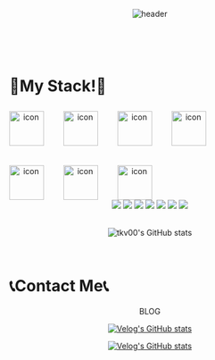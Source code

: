 <div align=center>  
  
  ![header](https://capsule-render.vercel.app/api?type=venom&text=KimDoYeon&fontColor=ffffff)
</div>
<br>
<br>
<br>
<div>
  <h1  fontstyle=bold >
     💪My Stack!💪
  </p>
    
</div>
<div align=center style="display: flex;"><img src="https://techstack-generator.vercel.app/js-icon.svg" alt="icon" width="62" style="width: 62px; height: 62px; margin-right: 35px; margin-bottom: 35px;" /><img src="https://techstack-generator.vercel.app/cpp-icon.svg" alt="icon" width="62" style="width: 62px; height: 62px; margin-right: 35px; margin-bottom: 35px;" /><img src="https://techstack-generator.vercel.app/python-icon.svg" alt="icon" width="62" style="width: 62px; height: 62px; margin-right: 35px; margin-bottom: 35px;" /><img src="https://techstack-generator.vercel.app/github-icon.svg" alt="icon" width="62" style="width: 62px; height: 62px; margin-right: 0px; margin-bottom: 35px;" /></div><div align=center style="display: flex;"><img src="https://techstack-generator.vercel.app/mysql-icon.svg" alt="icon" width="62" style="width: 62px; height: 62px; margin-right: 35px; margin-bottom: 0px;" /><img src="https://techstack-generator.vercel.app/java-icon.svg" alt="icon" width="62" style="width: 62px; height: 62px; margin-right: 35px; margin-bottom: 0px;" /><img src="https://techstack-generator.vercel.app/aws-icon.svg" alt="icon" width="62" style="width: 62px; height: 62px; margin-right: 35px; margin-bottom: 0px;" /></div>
<div>
  
</div>
<div align=center>
  <img src="https://img.shields.io/badge/HTML5-E34F26?style=for-the-badge&logo=HTML5&logoColor=white">
  <img src="https://img.shields.io/badge/CSS3-1572B6?style=for-the-badge&logo=CSS3&logoColor=white">
  <img src="https://img.shields.io/badge/firebase-FFCA28?style=for-the-badge&logo=firebase&logoColor=white">
  <img src="https://img.shields.io/badge/androidstudio-3DDC84?style=for-the-badge&logo=androidstudio&logoColor=white">
  <img src="https://img.shields.io/badge/c-A8B9CC?style=for-the-badge&logo=c&logoColor=white">
  <img src="https://img.shields.io/badge/sqlite-003B57?style=for-the-badge&logo=sqlite&logoColor=white">
  <img src="https://img.shields.io/badge/kotlin-7F52FF?style=for-the-badge&logo=kotlin&logoColor=white">
</div>
<br>
<div align=center>
    
  ![tkv00's GitHub stats](https://github-readme-stats.vercel.app/api?username=tkv00&show_icons=true&theme=radical)

</div>
<br>
<h1>
  📞Contact Me📞</h1>
  <div align=center>BLOG    
           
  [![Velog's GitHub stats](https://velog-readme-stats.vercel.app/api/badge?name=eungyeole)](https://velog.io/@eungyeole) 
 </div>
  <div align=center>
                  
  [![Velog's GitHub stats](https://velog-readme-stats.vercel.app/api?name=tkv00)](https://github.com/eungyeole/velog-readme-stats)
</div>
